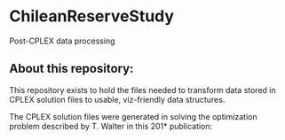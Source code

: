 # ChileanReserveStudy
Post-CPLEX data processing

About this repository:
-----
This repository exists to hold the files needed to transform data stored in CPLEX solution files to usable, viz-friendly data structures.

The CPLEX solution files were generated in solving the optimization problem described by T. Walter in this 201* publication:
